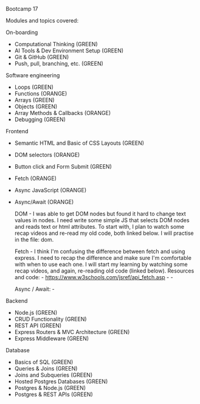 
Bootcamp 17

Modules and topics covered:

On-boarding
- Computational Thinking (GREEN)
- AI Tools & Dev Environment Setup (GREEN)
- Git & GitHub (GREEN)
- Push, pull, branching, etc. (GREEN)

Software engineering
- Loops (GREEN)
- Functions (ORANGE)
- Arrays (GREEN)
- Objects (GREEN)
- Array Methods & Callbacks (ORANGE)
- Debugging (GREEN)

Frontend
- Semantic HTML and Basic of CSS Layouts (GREEN)
- DOM selectors (ORANGE)
- Button click and Form Submit (GREEN)
- Fetch (ORANGE)
- Async JavaScript (ORANGE)
- Async/Await (ORANGE)

    DOM
        - I was able to get DOM nodes but found it hard to change text values in nodes. I need write some simple JS that selects DOM nodes and reads text or html attributes. To start with, I plan to watch some recap videos and re-read my old code, both linked below. I will practise in the file: dom.
        
    Fetch
        - I think I'm confusing the difference between fetch and using express. I need to recap the difference and make sure I'm comfortable with when to use each one. I will start my learning by watching some recap videos, and again, re-reading old code (linked below). 
       Resources and code:
        - https://www.w3schools.com/jsref/api_fetch.asp
        - 
        - 

    Async / Await:
        - 

Backend
- Node.js (GREEN)
- CRUD Functionality (GREEN)
- REST API (GREEN)
- Express Routers & MVC Architecture (GREEN)
- Express Middleware (GREEN)

Database
- Basics of SQL (GREEN)
- Queries & Joins (GREEN)
- Joins and Subqueries (GREEN)
- Hosted Postgres Databases (GREEN)
- Postgres & Node.js (GREEN)
- Postgres & REST APIs (GREEN)